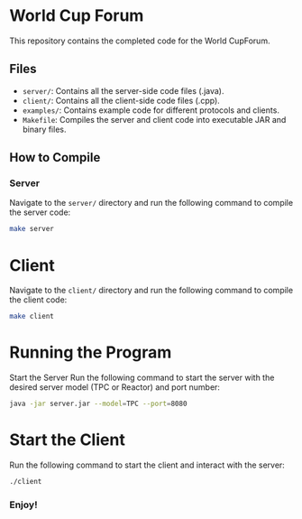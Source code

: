 # World Cup Forum

This repository contains the completed code for the World CupForum.

## Files

- `server/`: Contains all the server-side code files (.java).
- `client/`: Contains all the client-side code files (.cpp).
- `examples/`: Contains example code for different protocols and clients.
- `Makefile`: Compiles the server and client code into executable JAR and binary files.

## How to Compile

### Server

Navigate to the `server/` directory and run the following command to compile the server code:

```bash
make server
```
# Client

Navigate to the `client/` directory and run the following command to compile the client code:

```bash
make client
```
# Running the Program
Start the Server
Run the following command to start the server with the desired server model (TPC or Reactor) and port number:

```bash
java -jar server.jar --model=TPC --port=8080
```
# Start the Client
Run the following command to start the client and interact with the server:
```bash
./client
```
### Enjoy!
